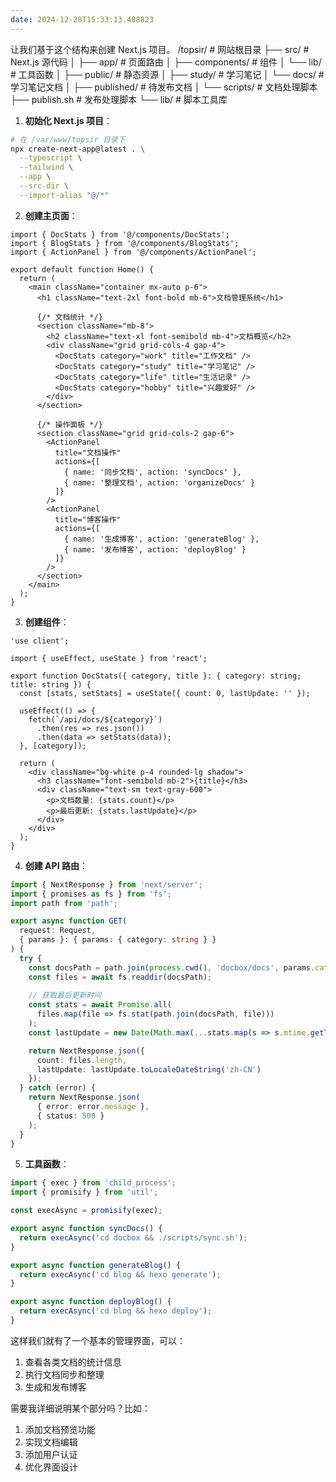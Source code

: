 ```yaml
---
date: 2024-12-28T15:33:13.408823
---
```


让我们基于这个结构来创建 Next.js 项目。
/topsir/                     # 网站根目录
├── src/                     # Next.js 源代码
│   ├── app/                # 页面路由
│   ├── components/         # 组件
│   └── lib/               # 工具函数
│
├── public/                 # 静态资源
│
├── study/             # 学习笔记
│   └── docs/          # 学习笔记文档
│
├── published/             # 待发布文档
│
└── scripts/              # 文档处理脚本
    ├── publish.sh        # 发布处理脚本
    └── lib/              # 脚本工具库

1. **初始化 Next.js 项目**：
````bash
# 在 /var/www/topsir 目录下
npx create-next-app@latest . \
  --typescript \
  --tailwind \
  --app \
  --src-dir \
  --import-alias "@/*"
````

2. **创建主页面**：
````typescript:src/app/page.tsx
import { DocStats } from '@/components/DocStats';
import { BlogStats } from '@/components/BlogStats';
import { ActionPanel } from '@/components/ActionPanel';

export default function Home() {
  return (
    <main className="container mx-auto p-6">
      <h1 className="text-2xl font-bold mb-6">文档管理系统</h1>
      
      {/* 文档统计 */}
      <section className="mb-8">
        <h2 className="text-xl font-semibold mb-4">文档概览</h2>
        <div className="grid grid-cols-4 gap-4">
          <DocStats category="work" title="工作文档" />
          <DocStats category="study" title="学习笔记" />
          <DocStats category="life" title="生活记录" />
          <DocStats category="hobby" title="兴趣爱好" />
        </div>
      </section>

      {/* 操作面板 */}
      <section className="grid grid-cols-2 gap-6">
        <ActionPanel 
          title="文档操作" 
          actions={[
            { name: '同步文档', action: 'syncDocs' },
            { name: '整理文档', action: 'organizeDocs' }
          ]}
        />
        <ActionPanel 
          title="博客操作" 
          actions={[
            { name: '生成博客', action: 'generateBlog' },
            { name: '发布博客', action: 'deployBlog' }
          ]}
        />
      </section>
    </main>
  );
}
````

3. **创建组件**：
````typescript:src/components/DocStats.tsx
'use client';

import { useEffect, useState } from 'react';

export function DocStats({ category, title }: { category: string; title: string }) {
  const [stats, setStats] = useState({ count: 0, lastUpdate: '' });

  useEffect(() => {
    fetch(`/api/docs/${category}`)
      .then(res => res.json())
      .then(data => setStats(data));
  }, [category]);

  return (
    <div className="bg-white p-4 rounded-lg shadow">
      <h3 className="font-semibold mb-2">{title}</h3>
      <div className="text-sm text-gray-600">
        <p>文档数量: {stats.count}</p>
        <p>最后更新: {stats.lastUpdate}</p>
      </div>
    </div>
  );
}
````

4. **创建 API 路由**：
````typescript:src/app/api/docs/[category]/route.ts
import { NextResponse } from 'next/server';
import { promises as fs } from 'fs';
import path from 'path';

export async function GET(
  request: Request,
  { params }: { params: { category: string } }
) {
  try {
    const docsPath = path.join(process.cwd(), 'docbox/docs', params.category);
    const files = await fs.readdir(docsPath);
    
    // 获取最后更新时间
    const stats = await Promise.all(
      files.map(file => fs.stat(path.join(docsPath, file)))
    );
    const lastUpdate = new Date(Math.max(...stats.map(s => s.mtime.getTime())));

    return NextResponse.json({
      count: files.length,
      lastUpdate: lastUpdate.toLocaleDateString('zh-CN')
    });
  } catch (error) {
    return NextResponse.json(
      { error: error.message },
      { status: 500 }
    );
  }
}
````

5. **工具函数**：
````typescript:src/lib/utils.ts
import { exec } from 'child_process';
import { promisify } from 'util';

const execAsync = promisify(exec);

export async function syncDocs() {
  return execAsync('cd docbox && ./scripts/sync.sh');
}

export async function generateBlog() {
  return execAsync('cd blog && hexo generate');
}

export async function deployBlog() {
  return execAsync('cd blog && hexo deploy');
}
````

这样我们就有了一个基本的管理界面，可以：
1. 查看各类文档的统计信息
2. 执行文档同步和整理
3. 生成和发布博客

需要我详细说明某个部分吗？比如：
1. 添加文档预览功能
2. 实现文档编辑
3. 添加用户认证
4. 优化界面设计